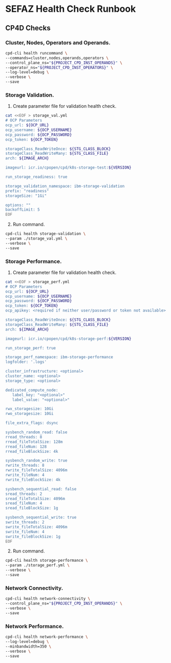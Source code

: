# SEFAZ Health Check Runbook


## CP4D Checks

### Cluster, Nodes, Operators and Operands.

```bash
cpd-cli health runcommand \
--commands=cluster,nodes,operands,operators \
--control_plane_ns="${PROJECT_CPD_INST_OPERANDS}" \
--operator_ns="${PROJECT_CPD_INST_OPERATORS}" \
--log-level=debug \
--verbose \
--save
```

### Storage Validation.

1. Create parameter file for validation health check.

```bash
cat <<EOF > storage_val.yml
# OCP Parameters
ocp_url: ${OCP_URL}
ocp_username: ${OCP_USERNAME}
ocp_password: ${OCP_PASSWORD}
ocp_token: ${OCP_TOKEN}

storageClass_ReadWriteOnce: ${STG_CLASS_BLOCK}
storageClass_ReadWriteMany: ${STG_CLASS_FILE}
arch: ${IMAGE_ARCH}

imageurl: icr.io/cpopen/cpd/k8s-storage-test:${VERSION}

run_storage_readiness: true

storage_validation_namespace: ibm-storage-validation
prefix: "readiness"
storageSize: "1Gi"

options: ""
backoffLimit: 5
EOF
```

2. Run command.

```bash
cpd-cli health storage-validation \
--param ./storage_val.yml \
--verbose \
--save
```

### Storage Performance.

1. Create parameter file for validation health check.

```bash
cat <<EOF > storage_perf.yml
# OCP Parameters
ocp_url: ${OCP_URL}
ocp_username: ${OCP_USERNAME}
ocp_password: ${OCP_PASSWORD}
ocp_token: ${OCP_TOKEN}
ocp_apikey: <required if neither user/password or token not available>

storageClass_ReadWriteOnce: ${STG_CLASS_BLOCK}
storageClass_ReadWriteMany: ${STG_CLASS_FILE}
arch: ${IMAGE_ARCH}

imageurl: icr.io/cpopen/cpd/k8s-storage-perf:${VERSION}

run_storage_perf: true

storage_perf_namespace: ibm-storage-performance
logfolder: '.logs'

cluster_infrastructure: <optional>
cluster_name: <optional>
storage_type: <optional>

dedicated_compute_node:
   label_key: "<optional>"
   label_value: "<optional>"

rwx_storagesize: 10Gi
rwo_storagesize: 10Gi

file_extra_flags: dsync

sysbench_random_read: false
rread_threads: 8
rread_fileTotalSize: 128m
rread_fileNum: 128
rread_fileBlockSize: 4k

sysbench_random_write: true
rwrite_threads: 8
rwrite_fileTotalSize: 4096m
rwrite_fileNum: 4
rwrite_fileBlockSize: 4k

sysbench_sequential_read: false
sread_threads: 2
sread_fileTotalSize: 4096m
sread_fileNum: 4
sread_fileBlockSize: 1g

sysbench_sequential_write: true
swrite_threads: 2
swrite_fileTotalSize: 4096m
swrite_fileNum: 4
swrite_fileBlockSize: 1g
EOF
```

2. Run command.

```bash
cpd-cli health storage-performance \
--param ./storage_perf.yml \
--verbose \
--save
```

### Network Connectivity.

```bash
cpd-cli health network-connectivity \
--control_plane_ns="${PROJECT_CPD_INST_OPERANDS}" \
--verbose \
--save
```

### Network Performance.

```bash
cpd-cli health network-performance \
--log-level=debug \
--minbandwidth=350 \
--verbose \
--save
```